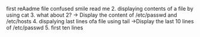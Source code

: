 first reAadme file
confused smile read me
2. displaying contents of a file by using cat
3. what about 2? -> Display the content of /etc/passwd and /etc/hosts
4. dispalying last lines ofa file using tail ->Display the last 10 lines of /etc/passwd
5. first ten lines

